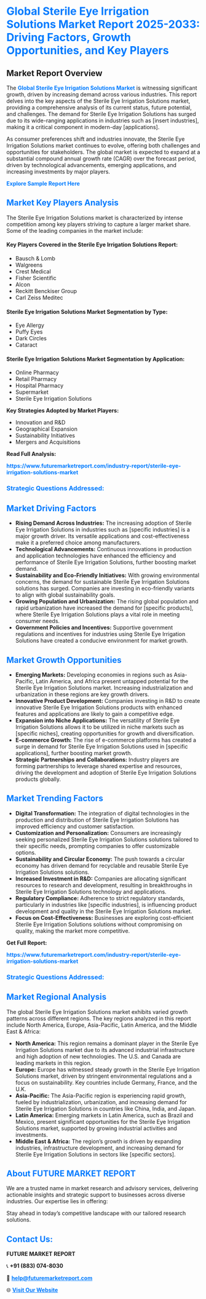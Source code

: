 <h1 style="color: #007BFF;">Global Sterile Eye Irrigation Solutions Market Report 2025-2033: Driving Factors, Growth Opportunities, and Key Players</h1>

<section id="overview">
<h2>Market Report Overview</h2>
<p>The <a href="https://www.futuremarketreport.com/industry-report/sterile-eye-irrigation-solutions-market" style="color: #007BFF; text-decoration: none;"><strong>Global Sterile Eye Irrigation Solutions Market</strong></a> is witnessing significant growth, driven by increasing demand across various industries. This report delves into the key aspects of the Sterile Eye Irrigation Solutions market, providing a comprehensive analysis of its current status, future potential, and challenges. The demand for Sterile Eye Irrigation Solutions has surged due to its wide-ranging applications in industries such as [insert industries], making it a critical component in modern-day [applications].</p>
<p>As consumer preferences shift and industries innovate, the Sterile Eye Irrigation Solutions market continues to evolve, offering both challenges and opportunities for stakeholders. The global market is expected to expand at a substantial compound annual growth rate (CAGR) over the forecast period, driven by technological advancements, emerging applications, and increasing investments by major players.</p>
</section>

<section id="overview">
<p><a href="https://www.futuremarketreport.com/request-sample/reportId=120994" style="color: #007BFF; text-decoration: none;"><strong>Explore Sample Report Here</strong></a></p>
</section>

<section id="key-players">
<h2 style="color: #007BFF;">Market Key Players Analysis</h2>
<p>The Sterile Eye Irrigation Solutions market is characterized by intense competition among key players striving to capture a larger market share. Some of the leading companies in the market include:</p>
<h4>Key Players Covered in the Sterile Eye Irrigation Solutions Report:</h4>
<ul><li>Bausch &amp; Lomb</li><li>Walgreens</li><li>Crest Medical</li><li>Fisher Scientific</li><li>Alcon</li><li>Reckitt Benckiser Group</li><li>Carl Zeiss Meditec</li></ul>
<h4>Sterile Eye Irrigation Solutions Market Segmentation by Type:</h4>
<ul><li>Eye Allergy</li><li>Puffy Eyes</li><li>Dark Circles</li><li>Cataract</li></ul>

<h4>Sterile Eye Irrigation Solutions Market Segmentation by Application:</h4>
<ul><li>Online Pharmacy</li><li>Retail Pharmacy</li><li>Hospital Pharmacy</li><li>Supermarket</li><li>Sterile Eye Irrigation Solutions</li></ul>
<p><strong>Key Strategies Adopted by Market Players:</strong></p>
<ul>
<li>Innovation and R&D</li>
<li>Geographical Expansion</li>
<li>Sustainability Initiatives</li>
<li>Mergers and Acquisitions</li>
</ul>
</section>

<section>
<p><strong>Read Full Analysis: </strong></p><a href="https://www.futuremarketreport.com/industry-report/sterile-eye-irrigation-solutions-market" style="color: #007BFF; text-decoration: none;"><strong>https://www.futuremarketreport.com/industry-report/sterile-eye-irrigation-solutions-market</strong></a>
<h3 style="color: #007BFF;">Strategic Questions Addressed:</h3>
</section>

<section id="driving-factors">
<h2 style="color: #007BFF;">Market Driving Factors</h2>
<ul>
<li><strong>Rising Demand Across Industries:</strong> The increasing adoption of Sterile Eye Irrigation Solutions in industries such as [specific industries] is a major growth driver. Its versatile applications and cost-effectiveness make it a preferred choice among manufacturers.</li>
<li><strong>Technological Advancements:</strong> Continuous innovations in production and application technologies have enhanced the efficiency and performance of Sterile Eye Irrigation Solutions, further boosting market demand.</li>
<li><strong>Sustainability and Eco-Friendly Initiatives:</strong> With growing environmental concerns, the demand for sustainable Sterile Eye Irrigation Solutions solutions has surged. Companies are investing in eco-friendly variants to align with global sustainability goals.</li>
<li><strong>Growing Population and Urbanization:</strong> The rising global population and rapid urbanization have increased the demand for [specific products], where Sterile Eye Irrigation Solutions plays a vital role in meeting consumer needs.</li>
<li><strong>Government Policies and Incentives:</strong> Supportive government regulations and incentives for industries using Sterile Eye Irrigation Solutions have created a conducive environment for market growth.</li>
</ul>
</section>

<section id="growth-opportunities">
<h2 style="color: #007BFF;">Market Growth Opportunities</h2>
<ul>
<li><strong>Emerging Markets:</strong> Developing economies in regions such as Asia-Pacific, Latin America, and Africa present untapped potential for the Sterile Eye Irrigation Solutions market. Increasing industrialization and urbanization in these regions are key growth drivers.</li>
<li><strong>Innovative Product Development:</strong> Companies investing in R&D to create innovative Sterile Eye Irrigation Solutions products with enhanced features and applications are likely to gain a competitive edge.</li>
<li><strong>Expansion into Niche Applications:</strong> The versatility of Sterile Eye Irrigation Solutions allows it to be utilized in niche markets such as [specific niches], creating opportunities for growth and diversification.</li>
<li><strong>E-commerce Growth:</strong> The rise of e-commerce platforms has created a surge in demand for Sterile Eye Irrigation Solutions used in [specific applications], further boosting market growth.</li>
<li><strong>Strategic Partnerships and Collaborations:</strong> Industry players are forming partnerships to leverage shared expertise and resources, driving the development and adoption of Sterile Eye Irrigation Solutions products globally.</li>
</ul>
</section>

<section id="trending-factors">
<h2 style="color: #007BFF;">Market Trending Factors</h2>
<ul>
<li><strong>Digital Transformation:</strong> The integration of digital technologies in the production and distribution of Sterile Eye Irrigation Solutions has improved efficiency and customer satisfaction.</li>
<li><strong>Customization and Personalization:</strong> Consumers are increasingly seeking personalized Sterile Eye Irrigation Solutions solutions tailored to their specific needs, prompting companies to offer customizable options.</li>
<li><strong>Sustainability and Circular Economy:</strong> The push towards a circular economy has driven demand for recyclable and reusable Sterile Eye Irrigation Solutions solutions.</li>
<li><strong>Increased Investment in R&D:</strong> Companies are allocating significant resources to research and development, resulting in breakthroughs in Sterile Eye Irrigation Solutions technology and applications.</li>
<li><strong>Regulatory Compliance:</strong> Adherence to strict regulatory standards, particularly in industries like [specific industries], is influencing product development and quality in the Sterile Eye Irrigation Solutions market.</li>
<li><strong>Focus on Cost-Effectiveness:</strong> Businesses are exploring cost-efficient Sterile Eye Irrigation Solutions solutions without compromising on quality, making the market more competitive.</li>
</ul>
</section>

<section>
<p><strong>Get Full Report: </strong></p><a href="https://www.futuremarketreport.com/industry-report/sterile-eye-irrigation-solutions-market" style="color: #007BFF; text-decoration: none;"><strong>https://www.futuremarketreport.com/industry-report/sterile-eye-irrigation-solutions-market</strong></a>
<h3 style="color: #007BFF;">Strategic Questions Addressed:</h3>
</section>


<section id="regional-analysis">
<h2 style="color: #007BFF;">Market Regional Analysis</h2>
<p>The global Sterile Eye Irrigation Solutions market exhibits varied growth patterns across different regions. The key regions analyzed in this report include North America, Europe, Asia-Pacific, Latin America, and the Middle East & Africa:</p>
<ul>
<li><strong>North America:</strong> This region remains a dominant player in the Sterile Eye Irrigation Solutions market due to its advanced industrial infrastructure and high adoption of new technologies. The U.S. and Canada are leading markets in this region.</li>
<li><strong>Europe:</strong> Europe has witnessed steady growth in the Sterile Eye Irrigation Solutions market, driven by stringent environmental regulations and a focus on sustainability. Key countries include Germany, France, and the U.K.</li>
<li><strong>Asia-Pacific:</strong> The Asia-Pacific region is experiencing rapid growth, fueled by industrialization, urbanization, and increasing demand for Sterile Eye Irrigation Solutions in countries like China, India, and Japan.</li>
<li><strong>Latin America:</strong> Emerging markets in Latin America, such as Brazil and Mexico, present significant opportunities for the Sterile Eye Irrigation Solutions market, supported by growing industrial activities and investments.</li>
<li><strong>Middle East & Africa:</strong> The region’s growth is driven by expanding industries, infrastructure development, and increasing demand for Sterile Eye Irrigation Solutions in sectors like [specific sectors].</li>
</ul>
</section>

<footer>
<h2 style="color: #007BFF;">About FUTURE MARKET REPORT</h2>
<p>We are a trusted name in market research and advisory services, delivering actionable insights and strategic support to businesses across diverse industries. Our expertise lies in offering:</p>

<p>Stay ahead in today’s competitive landscape with our tailored research solutions.</p>

<h2 style="color: #007BFF;">Contact Us:</h2>
<p><strong>FUTURE MARKET REPORT</strong></p>
<p>📞 <strong>+91 (883) 074-8030</strong></p>
<p>📧 <strong><a href="mailto:help@futuremarketreport.com" style="color: #007BFF;">help@futuremarketreport.com</a></strong></p>
<p>🌐 <strong><a href="https://www.futuremarketreport.com/" style="color: #007BFF;">Visit Our Website</a></strong></p>
</footer>